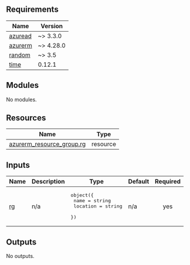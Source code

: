 <!-- BEGIN_TF_DOCS -->


```hcl

``` 

## Requirements

| Name | Version |
|------|---------|
| <a name="requirement_azuread"></a> [azuread](#requirement\_azuread) | ~> 3.3.0 |
| <a name="requirement_azurerm"></a> [azurerm](#requirement\_azurerm) | ~> 4.28.0 |
| <a name="requirement_random"></a> [random](#requirement\_random) | ~> 3.5 |
| <a name="requirement_time"></a> [time](#requirement\_time) | 0.12.1 |

## Modules

No modules.

## Resources

| Name | Type |
|------|------|
| [azurerm_resource_group.rg](https://registry.terraform.io/providers/hashicorp/azurerm/latest/docs/resources/resource_group) | resource |

## Inputs

| Name | Description | Type | Default | Required |
|------|-------------|------|---------|:--------:|
| <a name="input_rg"></a> [rg](#input\_rg) | n/a | <pre>object({<br/>    name     = string<br/>    location = string<br/>  })</pre> | n/a | yes |

## Outputs

No outputs.
<!-- END_TF_DOCS -->